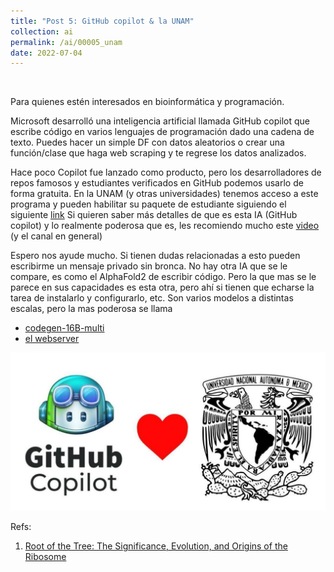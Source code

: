 ```yaml
---
title: "Post 5: GitHub copilot & la UNAM"
collection: ai
permalink: /ai/00005_unam
date: 2022-07-04
---
```


&nbsp;

Para quienes estén interesados en bioinformática y programación. 

Microsoft desarrolló una inteligencia artificial llamada GitHub copilot que escribe código en varios lenguajes de programación dado una cadena de texto. Puedes hacer un simple DF con datos aleatorios o crear una función/clase que haga web scraping y te regrese los datos analizados. 

Hace poco Copilot fue lanzado como producto, pero los desarrolladores de repos famosos y estudiantes verificados en GitHub podemos usarlo de forma gratuita. En la UNAM (y otras universidades) tenemos acceso a este programa y pueden habilitar su paquete de estudiante siguiendo el siguiente [link](https://github.blog/2022-06-21-github-copilot-is-generally-available-to-all-developers/)
Si quieren saber más detalles de que es esta IA (GitHub copilot) y lo realmente poderosa que es, les recomiendo mucho este [video](https://youtu.be/vN7tk0ufLTM) (y el canal en general)

Espero nos ayude mucho. Si tienen dudas relacionadas a esto pueden escribirme un mensaje privado sin bronca. No hay otra IA que se le compare, es como el AlphaFold2 de escribir código. Pero la que mas se le parece en sus capacidades es esta otra, pero ahí si tienen que echarse la tarea de instalarlo y configurarlo, etc. Son varios modelos a distintas escalas, pero la mas poderosa se llama 
* [codegen-16B-multi](https://huggingface.co/models?search=salesforce+codegen)
* [el webserver](https://huggingface.co/spaces/codeparrot/codegen-subspace)

![img](/images/ai/00005_unam.jpg)


Refs:
1. [Root of the Tree: The Significance, Evolution, and Origins of the Ribosome](https://pubs.acs.org/doi/10.1021/acs.chemrev.9b00742)




